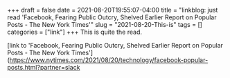 +++draft = falsedate = 2021-08-20T19:55:07-04:00title = "linkblog: just read 'Facebook, Fearing Public Outcry, Shelved Earlier Report on Popular Posts - The New York Times'"slug = "2021-08-20-This-is"tags = []categories = ["link"]+++This is quite the read. [link to 'Facebook, Fearing Public Outcry, Shelved Earlier Report on Popular Posts - The New York Times'](https://www.nytimes.com/2021/08/20/technology/facebook-popular-posts.html?partner=slack